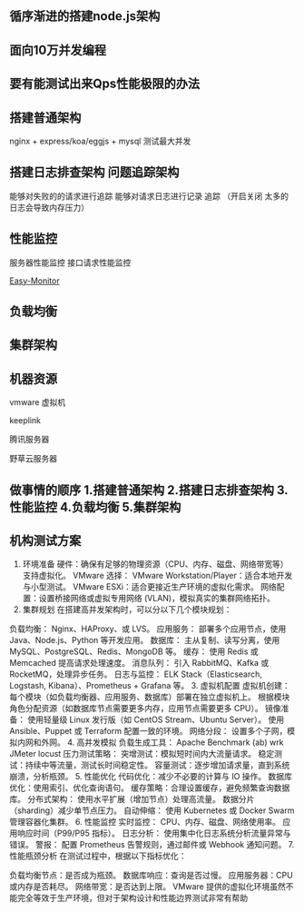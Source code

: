## 循序渐进的搭建node.js架构
## 面向10万并发编程

## 要有能测试出来Qps性能极限的办法


## 搭建普通架构 

nginx + express/koa/eggjs + mysql  测试最大并发 

## 搭建日志排查架构  问题追踪架构

能够对失败的的请求进行追踪
能够对请求日志进行记录 追踪 （开启关闭 太多的日志会导致内存压力）


## 性能监控 

服务器性能监控  接口请求性能监控

[Easy-Monitor](https://blog.csdn.net/xgangzai/article/details/106740668)


## 负载均衡

## 集群架构

## 机器资源 

vmware 虚拟机 

keeplink 

腾讯服务器 

野草云服务器

## 做事情的顺序  1.搭建普通架构  2.搭建日志排查架构  3.性能监控  4.负载均衡  5.集群架构





## 机构测试方案 

1. 环境准备
硬件：确保有足够的物理资源（CPU、内存、磁盘、网络带宽等）支持虚拟化。
VMware 选择：
VMware Workstation/Player：适合本地开发与小型测试。
VMware ESXi：适合更接近生产环境的虚拟化需求。
网络配置：设置桥接网络或虚拟专用网络 (VLAN)，模拟真实的集群网络拓扑。
2. 集群规划
在搭建高并发架构时，可以分以下几个模块规划：

负载均衡：
Nginx、HAProxy、或 LVS。
应用服务：
部署多个应用节点，使用 Java、Node.js、Python 等开发应用。
数据库：
主从复制、读写分离，使用 MySQL、PostgreSQL、Redis、MongoDB 等。
缓存：
使用 Redis 或 Memcached 提高请求处理速度。
消息队列：
引入 RabbitMQ、Kafka 或 RocketMQ，处理异步任务。
日志与监控：
ELK Stack（Elasticsearch, Logstash, Kibana）、Prometheus + Grafana 等。
3. 虚拟机配置
虚拟机创建：
每个模块（如负载均衡器、应用服务、数据库）部署在独立虚拟机上。
根据模块角色分配资源（如数据库节点需要更多内存，应用节点需要更多 CPU）。
镜像准备：
使用轻量级 Linux 发行版（如 CentOS Stream、Ubuntu Server）。
使用 Ansible、Puppet 或 Terraform 配置一致的环境。
网络分段：
设置多个子网，模拟内网和外网。
4. 高并发模拟
负载生成工具：
Apache Benchmark (ab)
wrk
JMeter
locust
压力测试策略：
突增测试：模拟短时间内大流量请求。
稳定测试：持续中等流量，测试长时间稳定性。
容量测试：逐步增加请求量，直到系统崩溃，分析瓶颈。
5. 性能优化
代码优化：减少不必要的计算与 IO 操作。
数据库优化：使用索引、优化查询语句。
缓存策略：合理设置缓存，避免频繁查询数据库。
分布式架构：
使用水平扩展（增加节点）处理高流量。
数据分片（sharding）减少单节点压力。
自动伸缩：
使用 Kubernetes 或 Docker Swarm 管理容器化集群。
6. 性能监控
实时监控：
CPU、内存、磁盘、网络使用率。
应用响应时间（P99/P95 指标）。
日志分析：
使用集中化日志系统分析流量异常与错误。
警报：
配置 Prometheus 告警规则，通过邮件或 Webhook 通知问题。
7. 性能瓶颈分析
在测试过程中，根据以下指标优化：

负载均衡节点：是否成为瓶颈。
数据库响应：查询是否过慢。
应用服务器：CPU 或内存是否耗尽。
网络带宽：是否达到上限。
VMware 提供的虚拟化环境虽然不能完全等效于生产环境，但对于架构设计和性能边界测试非常有帮助